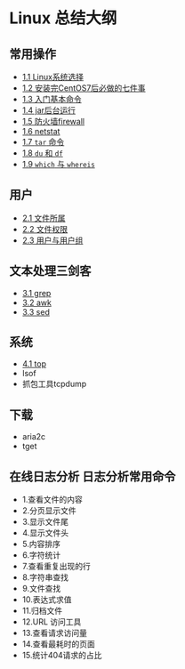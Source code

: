 # Linux 总结大纲

## 常用操作

- [1.1 Linux系统选择](1.1_linux系统选择.md)
- [1.2 安装完CentOS7后必做的七件事](1.2_安装完CentOS7后必做的七件事.md)
- [1.3 入门基本命令](1.3_入门基本命令.md)
- [1.4 jar后台运行](1.4_jar后台运行.md)
- [1.5 防火墙firewall](1.5_防火墙firewall.md)
- [1.6 netstat](1.6_netstat.md)
- [1.7 `tar` 命令](1.7_tar命令.md)
- [1.8 `du` 和 `df`](1.8_du和df.md)
- [1.9 `which` 与 `whereis`](1.9_which_whereis.md)

## 用户

- [2.1 文件所属](2.1_文件所属.md)
- [2.2 文件权限](2.2_文件权限.md)
- [2.3 用户与用户组](2.3_用户与用户组.md)

## 文本处理三剑客

- [3.1 grep](3.1_grep.md)
- [3.2 awk](3.2_awk.md)
- [3.3 sed](3.3_sed.md)

## 系统

- [4.1 top](4.1_top.md)
- lsof
- 抓包工具tcpdump

## 下载

- aria2c
- tget


## 在线日志分析 日志分析常用命令

- 1.查看文件的内容
- 2.分页显示文件
- 3.显示文件尾
- 4.显示文件头
- 5.内容排序
- 6.字符统计
- 7.查看重复出现的行
- 8.字符串查找
- 9.文件查找
- 10.表达式求值
- 11.归档文件
- 12.URL 访问工具
- 13.查看请求访问量
- 14.查看最耗时的页面
- 15.统计404请求的占比